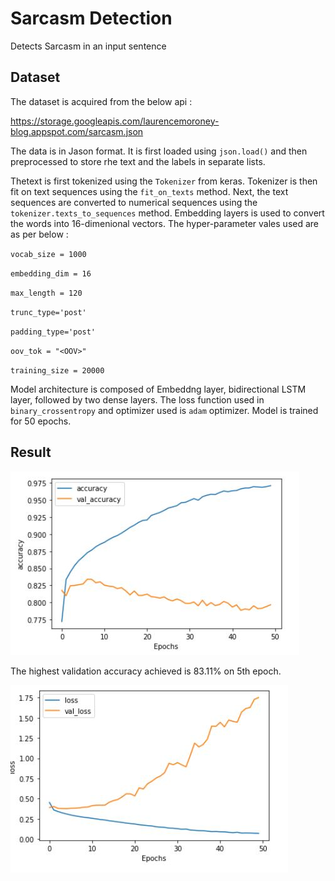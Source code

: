 # Sarcasm Detection
 Detects Sarcasm in an input sentence

## Dataset

The dataset is acquired from the below api :

https://storage.googleapis.com/laurencemoroney-blog.appspot.com/sarcasm.json

The data is in Jason format. It is first loaded using `json.load()` and then preprocessed to store rhe text and the labels in separate lists. 

Thetext is first tokenized using the `Tokenizer` from keras. Tokenizer is then fit on text sequences using the `fit_on_texts` method. Next, the text sequences are converted to numerical sequences using the `tokenizer.texts_to_sequences` method. Embedding layers is used to convert the words into 16-dimenional vectors. The hyper-parameter vales used are as per below :

`vocab_size = 1000`

`embedding_dim = 16`

`max_length = 120`

`trunc_type='post'`

`padding_type='post'`

`oov_tok = "<OOV>"`

`training_size = 20000`

Model architecture is composed of Embeddng layer, bidirectional LSTM layer, followed by two dense layers. The loss function used in `binary_crossentropy` and optimizer used is `adam` optimizer. Model is trained for 50 epochs.

## Result

![Accuracy](https://github.com/parasgulati8/Sarcasm-Detection/blob/master/images/accuracy.JPG)

The highest validation accuracy achieved is 83.11% on 5th epoch. 

![Loss](https://github.com/parasgulati8/Sarcasm-Detection/blob/master/images/loss.JPG)
